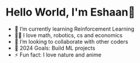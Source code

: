 # Hello World, I'm Eshaan👋

- 🌱 I’m currently learning Reinforcement Learning
- 🧑‍🔬 I love math, robotics, cs and economics
- 👯 I’m looking to collaborate with other coders
- 🥅 2024 Goals: Build ML projects
- ⚡ Fun fact: I love nature and anime

